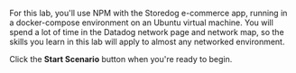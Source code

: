 For this lab, you'll use NPM with the Storedog e-commerce app, running in a docker-compose environment on an Ubuntu virtual machine. You will spend a lot of time in the Datadog network page and network map, so the skills you learn in this lab will apply to almost any networked environment.

Click the **Start Scenario** button when you're ready to begin.